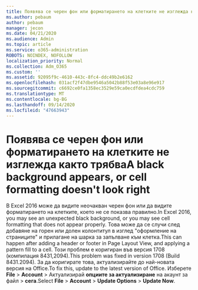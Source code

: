 ```yaml
---
title: Появява се черен фон или форматирането на клетките не изглежда както трябва
ms.author: pebaum
author: pebaum
manager: jecon
ms.date: 04/21/2020
ms.audience: Admin
ms.topic: article
ms.service: o365-administration
ROBOTS: NOINDEX, NOFOLLOW
localization_priority: Normal
ms.collection: Adm_O365
ms.custom: ''
ms.assetid: 92095f9c-4610-443c-8fc4-ddc49b2e6162
ms.openlocfilehash: 031acf2f47dbe9546a5042b88f53e03a8e96e917
ms.sourcegitcommit: c6692ce0fa1358ec3529e59ca0ecdfdea4cdc759
ms.translationtype: MT
ms.contentlocale: bg-BG
ms.lasthandoff: 09/14/2020
ms.locfileid: "47663943"
---
```

# <a name="a-black-background-appears-or-cell-formatting-doesnt-look-right"></a><span data-ttu-id="3fd80-102">Появява се черен фон или форматирането на клетките не изглежда както трябва</span><span class="sxs-lookup"><span data-stu-id="3fd80-102">A black background appears, or cell formatting doesn't look right</span></span>

<span data-ttu-id="3fd80-103">В Excel 2016 може да видите неочакван черен фон или да видите форматирането на клетките, което не се показва правилно.</span><span class="sxs-lookup"><span data-stu-id="3fd80-103">In Excel 2016, you may see an unexpected black background, or you may see cell formatting that does not appear properly.</span></span> <span data-ttu-id="3fd80-104">Това може да се случи след добавяне на горен или долен колонтитул в изглед "оформление на страниците" и прилагане на шарка за запълване към клетка.</span><span class="sxs-lookup"><span data-stu-id="3fd80-104">This can happen after adding a header or footer in Page Layout View, and applying a pattern fill to a cell.</span></span> <span data-ttu-id="3fd80-105">Този проблем е коригиран във версия 1708 (компилация 8431,2094).</span><span class="sxs-lookup"><span data-stu-id="3fd80-105">This problem was fixed in version 1708 (Build 8431.2094).</span></span> <span data-ttu-id="3fd80-106">За да коригирате това, актуализирайте до най-новата версия на Office.</span><span class="sxs-lookup"><span data-stu-id="3fd80-106">To fix this, update to the latest version of Office.</span></span> <span data-ttu-id="3fd80-107">Изберете **File** \> **Account** \> Актуализирай **опциите за актуализиране** на акаунт за файл \> **сега**.</span><span class="sxs-lookup"><span data-stu-id="3fd80-107">Select **File** \> **Account** \> **Update Options** \> **Update Now**.</span></span>
  

